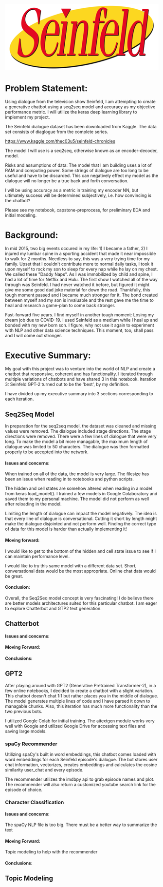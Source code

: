 ![](./data/Seinfeld_logo.png)


# Problem Statement:

Using dialogue from the television show Seinfeld, I am attempting to create a generative chatbot using a seq2seq model and accuracy as my objective performance metric. I will utilize the keras deep learning library to implement my project.

The Seinfeld dialogue dataset has been downloaded from Kaggle. The data set consists of diaglogue from the complete series.

https://www.kaggle.com/thec03u5/seinfeld-chronicles

The model I will use is a seq2seq, otherwise known as an encoder-decoder, model.

Risks and assumptions of data: The model that I am building uses a lot of RAM and computing power. Some strings of dialogue are too long to be useful and have to be discarded. This can negatively effect my model as the dialogue will no longer be a true back and forth conversation.

I will be using accuracy as a metric in training my encoder NN, but ultimately success will be determined subjectively, i.e. how convincing is the chatbot?

Please see my notebook, capstone-preprocess, for preliminary EDA and initial modeling. 

# Background:

In mid 2015, two big events occured in my life: 1) I became a father, 2) I injured my lumbar spine in a sporting accident that made it near impossible to walk for 2 months. Needless to say, this was a very trying time for my family. Upset that I couldn't contribute more to normal daily tasks, I took it upon myself to rock my son to sleep for every nap while he lay on my chest. We called these "Daddy Naps". As I was immobilized by child and spine, I had a lot of time for Netflix and Hulu. The first show I watched all of the way through was Seinfeld. I had never watched it before, but figured it might give me some good dad joke material for down the road. Thankfully, this tough moment passed and I became much stronger for it. The bond created between myself and my son is invaluable and the rest gave me the time to heal and research a game-plan to come back stronger.  

Fast-forward five years. I find myself in another tough moment: Losing my dream job due to COVID-19. I used Seinfeld as a medium while I heal up and bonded with my new born son. I figure, why not use it again to experiment with NLP and other data science techniques. This moment, too, shall pass and I will come out stronger. 


# Executive Summary:

My goal with this project was to venture into the world of NLP and create a chatbot that responsive, coherent and has functionality. I iterated through multiple variations of chatbots and have shared 3 in this notebook. Iteration 3: Seinfeld GPT-2 turned out to be the 'best', by my definition.

I have divided up my executive summary into 3 sections corresponding to each iteration.


## Seq2Seq Model

In preparation for the seq2seq model, the dataset was cleaned and missing values were removed. The dialogue included stage directions. The stage directions were removed. There were a few lines of dialogue that were very long. To make the model a bit more managable, the maximum length of dialogue was limited to 50 characters. The dialogue was then formatted properly to be accepted into the network. 


#### Issues and concerns:
When trained on all of the data, the model is very large. The filesize has been an issue when reading in to notebooks and python scripts. 

The hidden and cell states are somehow altered when reading in a model from keras load_model(). I trained a few models in Google Colaboratory and saved them to my personal machine. The model did not perform as well after reloading in the model.

Limiting the length of dialogue can impact the model negatively. The idea is that every line of dialogue is conversational. Cutting it short by length might make the dialogue disjointed and not perform well. Finding the correct type of data for this model is harder than actually implementing it!

#### Moving forward:
I would like to get to the bottom of the hidden and cell state issue to see if I can maintain performance level.

I would like to try this same model with a different data set. Short, conversational data would be the most appropriate. Online chat data would be great.

#### Conclusion:
Overall, the Seq2Seq model concept is very fascinating! I do believe there are better models architectures suited for this particular chatbot. I am eager to explore Chatterbot and GTP2 text generation. 



## Chatterbot

#### Issues and concerns:

#### Moving Forward:


#### Conclusions:



## GPT2

After playing around with GPT2 (Generative Pretrained Transformer-2), in a few online notebooks, I decided to create a chatbot with a slight variation. This chatbot doesn't chat 1:1 but rather places you in the middle of dialogue. The model generates multiple lines of code and I have parsed it down to managable chunks. Also, this iteration has much more functionality than the two previous bots. 

I utilized Google Colab for initial training. The aitextgen module works very well with Google and utilized Google Drive for accessing text files and saving large models.

### spaCy Recommender

Utilizing spaCy's built in word embeddings, this chatbot comes loaded with word embeddings for each Seinfeld episode's dialogue. The bot stores user chat information, vectorizes, creates embeddings and calculates the cosine similarity user_chat and every episode. 

The recommender utilizes the imdbpy api to grab episode names and plot. The recommender will also return a customized youtube search link for the episode of choice. 

### Character Classification




#### Issues and concerns:

The spaCy NLP file is too big. There must be a better way to summarize the text

#### Moving Forward:
Topic modeling to help with the recommender


#### Conclusions:

## Topic Modeling










